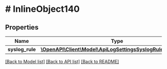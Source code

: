 # # InlineObject140

## Properties

Name | Type | Description | Notes
------------ | ------------- | ------------- | -------------
**syslog_rule** | [**\OpenAPI\Client\Model\ApiLogSettingsSyslogRulesSyslogRule**](ApiLogSettingsSyslogRulesSyslogRule.md) |  |

[[Back to Model list]](../../README.md#models) [[Back to API list]](../../README.md#endpoints) [[Back to README]](../../README.md)
